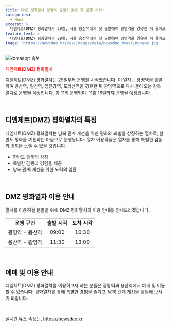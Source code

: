 ```yaml
---
title: DMZ 평화열차 광명역 출발! 올해 첫 운행 시작!
categories:
  - News
excerpt: >
  디엠제트(DMZ) 평화열차가 29일, 서울 용산역에서 첫 출발하여 광명역을 경유한 뒤 돌아오는 왕복 운행을 시작했다. 이번 평화열차는 11월 16일까지 총 11회 운행 예정으로, 열차 이용객들의 이목을 사로잡고 있다.
feature_text: >
  디엠제트(DMZ) 평화열차가 29일, 서울 용산역에서 첫 출발하여 광명역을 경유한 뒤 돌아오는 왕복 운행을 시작했다. 이번 평화열차는 11월 16일까지 총 11회 운행 예정으로, 열차 이용객들의 이목을 사로잡고 있다.
image: 'https://newsdao.kr/res/images/meta/newsdao_breakingnews.jpg'
---
```


<p><img src="https://newsdao.kr/res/images/meta/newsdao_breakingnews.jpg" alt="koreaapp 속보" /></p>

<p><b><span style="color: #ee2323;">디엠제트(DMZ) 평화열차</span></b></p>

<p>디엠제트(DMZ) 평화열차는 29일부터 운행을 시작했습니다. 이 열차는 광명역을 출발하여 용산역, 일산역, 임진강역, 도라산역을 경유한 뒤 광명역으로 다시 돌아오는 왕복 열차로 운행될 예정입니다. 총 11회 운행되며, 11월 16일까지 운행될 예정입니다.</p>

<p data-ke-size="size16">&nbsp;</p>

<h2 data-ke-size="size26">디엠제트(DMZ) 평화열차의 특징</h2>

<p>디엠제트(DMZ) 평화열차는 남북 관계 개선을 위한 평화와 화합을 상징하는 열차로, 한반도 평화를 기원하는 마음으로 운행됩니다. 열차 이용객들은 열차를 통해 특별한 감동과 경험을 느낄 수 있을 것입니다.</p>

<ul>
  <li>한반도 평화의 상징</li>
  <li>특별한 감동과 경험을 제공</li>
  <li>남북 관계 개선을 위한 노력의 일환</li>
</ul>

<p data-ke-size="size16">&nbsp;</p>

<h2 data-ke-size="size26">DMZ 평화열차 이용 안내</h2>

<p>열차를 이용하실 분들을 위해 DMZ 평화열차의 이용 안내를 안내드리겠습니다.</p>

<table>
  <tr>
    <td style="text-align: center; height: 17px;"><b>운행 구간</b></td>
    <td style="text-align: center; height: 17px;"><b>출발 시각</b></td>
    <td style="text-align: center; height: 17px;"><b>도착 시각</b></td>
  </tr>
  <tr>
    <td style="text-align: center; height: 17px;">광명역 - 용산역</td>
    <td style="text-align: center; height: 17px;">09:00</td>
    <td style="text-align: center; height: 17px;">10:30</td>
  </tr>
  <tr>
    <td style="text-align: center; height: 17px;">용산역 - 광명역</td>
    <td style="text-align: center; height: 17px;">11:30</td>
    <td style="text-align: center; height: 17px;">13:00</td>
  </tr>
</table>

<p data-ke-size="size16">&nbsp;</p>

<h2 data-ke-size="size26">예매 및 이용 안내</h2>

<p>디엠제트(DMZ) 평화열차를 이용하고자 하는 분들은 광명역과 용산역에서 예매 및 이용할 수 있습니다. 평화열차를 통해 특별한 경험을 즐기고, 남북 관계 개선을 응원해 보시기 바랍니다.</p>

<p data-ke-size="size16">&nbsp;</p>
실시간 뉴스 속보는, <a href="https://newsdao.kr" rel="dofollow">https://newsdao.kr</a>


